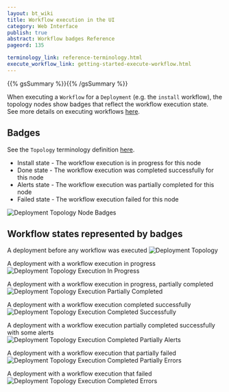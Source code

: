 ```yaml
---
layout: bt_wiki
title: Workflow execution in the UI
category: Web Interface
publish: true
abstract: Workflow badges Reference
pageord: 135

terminology_link: reference-terminology.html
execute_workflow_link: getting-started-execute-workflow.html
---
```

{{% gsSummary %}}{{% /gsSummary %}}

When executing a `Workflow` for a `Deployment` (e.g. the `install` workflow), the topology nodes show badges that reflect the workflow execution state.<br/>
See more details on executing workflows [here]({{page.execute_workflow_link}}#topology).<br/>

## Badges
See the `Topology` terminology definition [here]({{page.terminology_link}}#topology).<br/>

* Install state - The workflow execution is in progress for this node
* Done state - The workflow execution was completed successfully for this node
* Alerts state - The workflow execution was partially completed for this node
* Failed state - The workflow execution failed for this node

![Deployment Topology Node Badges](images/ui/ui-deployment-topology-badges.png)

## Workflow states represented by badges
A deployment before any workflow was executed
![Deployment Topology](images/ui/ui-deployment-topology-1.png)

A deployment with a workflow execution in progress
![Deployment Topology Execution In Progress](images/ui/ui-deployment-topology-2.png)

A deployment with a workflow execution in progress, partially completed
![Deployment Topology Execution Partially Completed](images/ui/ui-deployment-topology-3.png)

A deployment with a workflow execution completed successfully
![Deployment Topology Execution Completed Successfully](images/ui/ui-deployment-topology-4.png)

A deployment with a workflow execution partially completed successfully with some alerts
![Deployment Topology Execution Completed Partially Alerts](images/ui/ui-deployment-topology-5.png)

A deployment with a workflow execution that partially failed
![Deployment Topology Execution Completed Partially Errors](images/ui/ui-deployment-topology-6.png)

A deployment with a workflow execution that failed
![Deployment Topology Execution Completed Errors](images/ui/ui-deployment-topology-7.png)

